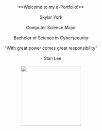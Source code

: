 <p align="center">
**Welcome to my e-Portfolio!** <br> <br>
Skylar York <br> <br>
Computer Science Major <br> <br>
Bachelor of Science in Cybersecurity <br> <br>
"With great power comes great responsibility" <br> <br>
- Stan Lee <br> <br>
<img src="https://github.com/SkylarYork/Skylar-York-Portfolio-2024-/assets/160919133/71db1925-9e68-4703-bd3e-04c7fafc1f91" width="198" height="198">
